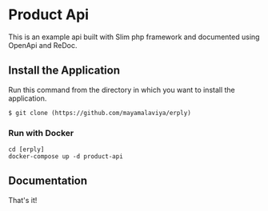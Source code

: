 # Product Api

This is an example api built with Slim php framework and documented using OpenApi and ReDoc. 

## Install the Application

Run this command from the directory in which you want to install the application.

    $ git clone (https://github.com/mayamalaviya/erply)

### Run with Docker

	cd [erply]
	docker-compose up -d product-api

## Documentation

	
That's it!
